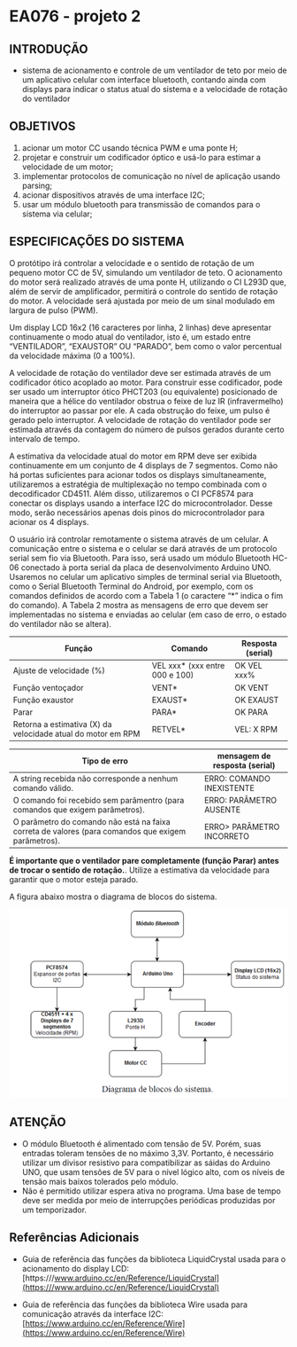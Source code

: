 # EA076 - projeto 2

## INTRODUÇÃO

- sistema de acionamento e controle de um ventilador de teto por meio de um aplicativo celular com interface bluetooth,
  contando ainda com displays para indicar o status atual do sistema e a velocidade de rotação do ventilador

## OBJETIVOS

1. acionar um motor CC usando técnica PWM e uma ponte H;
2.  projetar e construir um codificador óptico e usá-lo para estimar a velocidade de um motor;
3.  implementar protocolos de comunicação no nível de aplicação usando parsing;
4. acionar dispositivos através de uma interface I2C;
5. usar um módulo bluetooth para transmissão de comandos para o sistema via celular;

## ESPECIFICAÇÕES DO SISTEMA

O protótipo irá controlar a velocidade e o sentido de rotação de um pequeno motor CC de 5V, simulando um ventilador de teto. O acionamento do motor será realizado através de uma ponte H, utilizando o CI L293D que, além de servir de amplificador, permitirá o controle do sentido de rotação do motor. A velocidade será ajustada por meio de um sinal modulado em largura de pulso (PWM).

Um display LCD 16x2 (16 caracteres por linha, 2 linhas) deve apresentar continuamente o modo atual do ventilador, isto é, um estado entre “VENTILADOR”, “EXAUSTOR” OU “PARADO”, bem como o valor percentual da velocidade máxima (0 a 100%).

A velocidade de rotação do ventilador deve ser estimada através de um codificador ótico acoplado ao motor. Para construir esse codificador, pode ser usado um interruptor ótico PHCT203 (ou equivalente) posicionado de maneira que a hélice do ventilador obstrua o feixe de luz IR (infravermelho) do interruptor ao passar por ele. A cada obstrução do feixe, um pulso é gerado pelo interruptor. A velocidade de rotação do ventilador pode ser estimada através da contagem do número de pulsos gerados durante certo intervalo de tempo.

A estimativa da velocidade atual do motor em RPM deve ser exibida continuamente em um conjunto de 4 displays de 7 segmentos. Como não há portas suficientes para acionar todos os displays simultaneamente, utilizaremos a estratégia de multiplexação no tempo combinada com o decodificador CD4511. Além disso, utilizaremos o CI PCF8574 para conectar os displays usando a interface I2C do microcontrolador. Desse modo, serão necessários apenas dois pinos do microcontrolador para acionar os 4 displays.

O usuário irá controlar remotamente o sistema através de um celular. A comunicação entre o sistema e o celular se dará através de um protocolo serial sem fio via Bluetooth. Para isso, será usado um módulo Bluetooth HC-06 conectado à porta serial da placa de desenvolvimento Arduino UNO. Usaremos no celular um aplicativo simples de terminal serial via Bluetooth, como o Serial Bluetooth Terminal do Android, por exemplo, com os comandos definidos de acordo com a Tabela 1 (o caractere “*” indica o fim do comando). A Tabela 2 mostra as mensagens de erro que devem ser implementadas no sistema e enviadas ao celular (em caso de erro, o estado do ventilador não se altera).


| Função | Comando | Resposta (serial) |
| ------ | ------- | ----------------- |
| Ajuste de velocidade (%) | VEL xxx* (xxx entre 000 e 100) | OK VEL xxx% |
| Função ventoçador | VENT* | OK VENT |
| Função exaustor | EXAUST* | OK EXAUST |
| Parar | PARA* | OK PARA |
| Retorna a estimativa (X) da velocidade atual do motor em RPM | RETVEL* | VEL: X RPM |


| Tipo de erro | mensagem de resposta (serial) |
| ------------ | ----------------------------- |
| A string recebida não corresponde a nenhum comando válido. | ERRO: COMANDO INEXISTENTE |
| O comando foi recebido sem parâmentro (para comandos que exigem parâmetros). | ERRO: PARÂMETRO AUSENTE |
| O parâmetro do comando não está na faixa correta de valores (para comandos que exigem parâmetros). | ERRO> PARÂMETRO INCORRETO |

**É importante que o ventilador pare completamente (função Parar) antes de trocar o sentido de rotação.**. Utilize a estimativa da velocidade para garantir que o motor esteja parado.

A figura abaixo mostra o diagrama de blocos do sistema.

![alt text](resources/image.png)

## **ATENÇÃO**

- O módulo Bluetooth é alimentado com tensão de 5V. Porém, suas entradas toleram tensões de no máximo 3,3V. Portanto, é necessário utilizar um divisor resistivo para compatibilizar as sáidas do Arduino UNO, que usam tensões de 5V para o nível lógico alto, com os níveis de tensão mais baixos tolerados pelo módulo.
- Não é permitido utilizar espera ativa no programa. Uma base de tempo deve ser medida por meio de interrupções periódicas produzidas por um temporizador.

## Referências Adicionais

- Guia de referência das funções da biblioteca LiquidCrystal usada para o acionamento do display LCD: [https:///www.arduino.cc/en/Reference/LiquidCrystal](https:///www.arduino.cc/en/Reference/LiquidCrystal)

- Guia de referência das funções da biblioteca Wire usada para comunicação através da interface I2C: [https://www.arduino.cc/en/Reference/Wire](https://www.arduino.cc/en/Reference/Wire)


